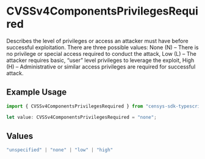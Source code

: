 # CVSSv4ComponentsPrivilegesRequired

Describes the level of privileges or access an attacker must have before successful exploitation. There are three possible values: None (N) – There is no privilege or special access required to conduct the attack, Low (L) – The attacker requires basic, “user” level privileges to leverage the exploit, High (H) – Administrative or similar access privileges are required for successful attack.

## Example Usage

```typescript
import { CVSSv4ComponentsPrivilegesRequired } from "censys-sdk-typescript/models/components";

let value: CVSSv4ComponentsPrivilegesRequired = "none";
```

## Values

```typescript
"unspecified" | "none" | "low" | "high"
```